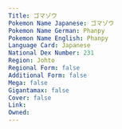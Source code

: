 ```yaml
---
﻿Title: ゴマゾウ
Pokemon Name Japanese: ゴマゾウ
Pokemon Name German: Phanpy
Pokemon Name English: Phanpy
Language Card: Japanese
National Dex Number: 231
Region: Johto
Regional Form: false
Additional Form: false
Mega: false
Gigantamax: false
Cover: false
Link: 
Owned: 
---
```

